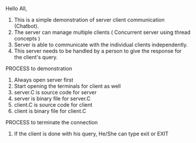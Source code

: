 Hello All,

1. This is a simple demonstration of server client communication (Chatbot).
2. The server can manage multiple clients ( Concurrent server using thread concepts )
3. Server is able to communicate with the individual clients independently.
4. This server needs to be handled by a person to give the response for the client's query.


PROCESS to demonstration

1. Always open server first
2. Start opening the terminals for client as well
3. server.C is source code for server
4. server is binary file for server.C
5. client.C is source code for client
6. client is binary file for client.C

PROCESS to terminate the connection

1. If the client is done with his query, He/She can type exit or EXIT
